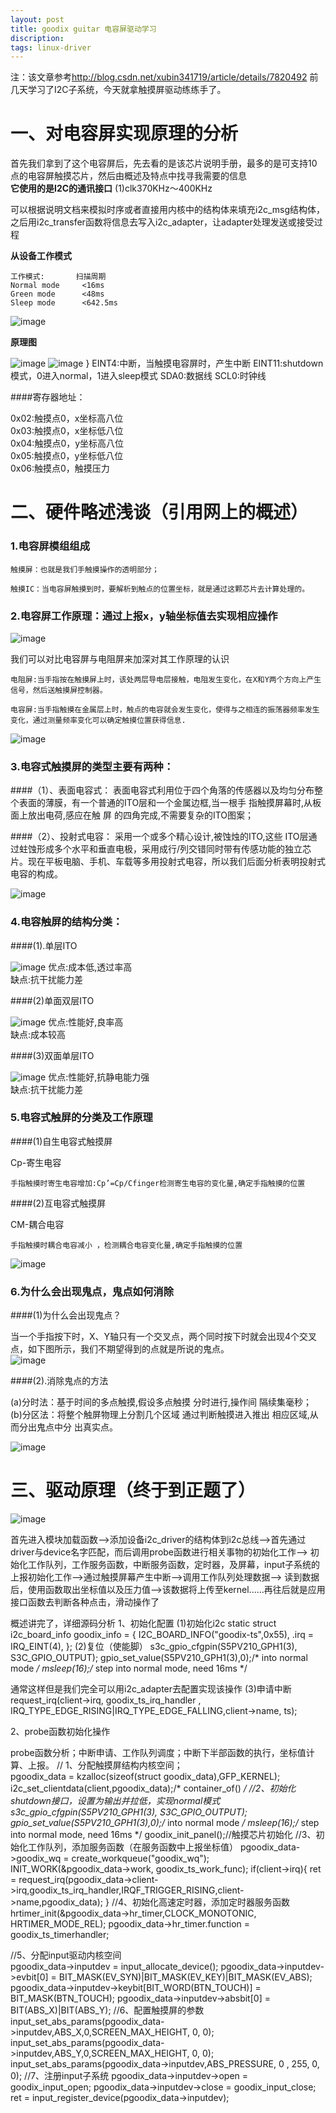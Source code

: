 ```yaml
---
layout: post
title: goodix guitar 电容屏驱动学习
discription: 
tags: linux-driver
---
```

  注：该文章参考<http://blog.csdn.net/xubin341719/article/details/7820492>
  前几天学习了I2C子系统，今天就拿触摸屏驱动练练手了。

 一、对电容屏实现原理的分析
======

  首先我们拿到了这个电容屏后，先去看的是该芯片说明手册，最多的是可支持10点的电容屏触摸芯片，然后由概述及特点中找寻我需要的信息     
   **它使用的是I2C的通讯接口**
   (1)clk370KHz～400KHz

  可以根据说明文档来模拟时序或者直接用内核中的结构体来填充i2c_msg结构体，之后用i2c_transfer函数将信息去写入i2c_adapter，让adapter处理发送或接受过程

   **从设备工作模式**

    工作模式:       扫描周期   
    Normal mode     <16ms  
    Green mode      <48ms  
    Sleep mode      <642.5ms

  ![image](https://raw.githubusercontent.com/zhaoguangqiang/zhaoguangqiang.github.com/master/_posts/2014/img/work_mode.png)

  **原理图**

  ![image](https://raw.githubusercontent.com/zhaoguangqiang/zhaoguangqiang.github.com/master/_posts/2014/img/work_mode.png)
  ![image](https://raw.githubusercontent.com/zhaoguangqiang/zhaoguangqiang.github.com/master/_posts/2014/img/data_transf.png)
}
  EINT4:中断，当触摸电容屏时，产生中断
  EINT11:shutdown模式，0进入normal，1进入sleep模式
  SDA0:数据线
  SCL0:时钟线
  
####寄存器地址：  

  0x02:触摸点0，x坐标高八位  
  0x03:触摸点0，x坐标低八位  
  0x04:触摸点0，y坐标高八位  
  0x05:触摸点0，y坐标低八位  
  0x06:触摸点0，触摸压力  

 二、硬件略述浅谈（引用网上的概述）
======

### 1.电容屏模组组成

    触摸屏：也就是我们手触摸操作的透明部分；

    触摸IC：当电容屏触摸到时，要解析到触点的位置坐标，就是通过这颗芯片去计算处理的。

### 2.电容屏工作原理：通过上报x，y轴坐标值去实现相应操作

  ![image](https://raw.githubusercontent.com/zhaoguangqiang/zhaoguangqiang.github.com/master/_posts/2014/img/1343834433_2370.jpg)

  我们可以对比电容屏与电阻屏来加深对其工作原理的认识

    电阻屏:当手指按在触摸屏上时，该处两层导电层接触，电阻发生变化，在X和Y两个方向上产生信号，然后送触摸屏控制器。

    电容屏:当手指触摸在金属层上时，触点的电容就会发生变化，使得与之相连的振荡器频率发生变化，通过测量频率变化可以确定触摸位置获得信息.
    
  ![image](https://raw.githubusercontent.com/zhaoguangqiang/zhaoguangqiang.github.com/master/_posts/2014/img/4168.jpg)
  
### 3.电容式触摸屏的类型主要有两种：

####（1）、表面电容式：
   表面电容式利用位于四个角落的传感器以及均匀分布整个表面的薄膜，有一个普通的ITO层和一个金属边框,当一根手 指触摸屏幕时,从板面上放出电荷,感应在触 屏 的四角完成,不需要复杂的ITO图案；

####（2）、投射式电容：
   采用一个或多个精心设计,被蚀烛的ITO,这些 ITO层通过蛀蚀形成多个水平和垂直电极，采用成行/列交错同时带有传感功能的独立芯片。现在平板电脑、手机、车载等多用投射式电容，所以我们后面分析表明投射式电容的构成。

  ![image](https://raw.githubusercontent.com/zhaoguangqiang/zhaoguangqiang.github.com/master/_posts/2014/img/7640.jpg)

### 4.电容触屏的结构分类：

####(1).单层ITO 

  ![image](https://raw.githubusercontent.com/zhaoguangqiang/zhaoguangqiang.github.com/master/_posts/2014/img/ITO1.jpg)
    优点:成本低,透过率高  
    缺点:抗干扰能力差  

####(2)单面双层ITO 

  ![image](https://raw.githubusercontent.com/zhaoguangqiang/zhaoguangqiang.github.com/master/_posts/2014/img/ITO2.jpg)
    优点:性能好,良率高  
    缺点:成本较高  

####(3)双面单层ITO 

  ![image](https://raw.githubusercontent.com/zhaoguangqiang/zhaoguangqiang.github.com/master/_posts/2014/img/ITO3.jpg)
    优点:性能好,抗静电能力强  
    缺点:抗干扰能力差  

### 5.电容式触屏的分类及工作原理

####(1)自生电容式触摸屏 

  Cp-寄生电容

    手指触摸时寄生电容增加:Cp’=Cp/Cfinger检测寄生电容的变化量,确定手指触摸的位置

####(2)互电容式触摸屏 

  CM-耦合电容

    手指触摸时耦合电容减小 ，检测耦合电容变化量,确定手指触摸的位置
  ![image](https://raw.githubusercontent.com/zhaoguangqiang/zhaoguangqiang.github.com/master/_posts/2014/img/ITO3.jpg)

### 6.为什么会出现鬼点，鬼点如何消除

####(1)为什么会出现鬼点？

  当一个手指按下时，X、Y轴只有一个交叉点，两个同时按下时就会出现4个交叉点，如下图所示，我们不期望得到的点就是所说的鬼点。  
  ![image](https://raw.githubusercontent.com/zhaoguangqiang/zhaoguangqiang.github.com/master/_posts/2014/img/x_point.jpg)

####(2).消除鬼点的方法

  (a)分时法：基于时间的多点触摸,假设多点触摸 分时进行,操作间 隔续集毫秒；  
  (b)分区法：将整个触屏物理上分割几个区域 通过判断触摸进入推出 相应区域,从而分出鬼点中分 出真实点。  

  ![image](https://raw.githubusercontent.com/zhaoguangqiang/zhaoguangqiang.github.com/master/_posts/2014/img/deal_point.jpg)

 三、驱动原理（终于到正题了）
======
  ![image](https://raw.githubusercontent.com/zhaoguangqiang/zhaoguangqiang.github.com/master/_posts/2014/img/goodix_prog_pic.jpg)

  首先进入模块加载函数——>添加设备i2c_driver的结构体到i2c总线——>首先通过driver与device名字匹配，而后调用probe函数进行相关事物的初始化工作——>
  初始化工作队列，工作服务函数，中断服务函数，定时器，及屏幕，input子系统的上报初始化工作——>通过触摸屏幕产生中断——>调用工作队列处理数据——>
  读到数据后，使用函数取出坐标值以及压力值——>该数据将上传至kernel......再往后就是应用接口函数去判断各种点击，滑动操作了

  概述讲完了，详细源码分析
  1、初始化配置
  (1)初始化i2c
  static struct i2c_board_info goodix_info = {
      I2C_BOARD_INFO("goodix-ts",0x55),
      .irq = IRQ_EINT(4),
  };
  (2)复位（使能脚）
  s3c_gpio_cfgpin(S5PV210_GPH1(3), S3C_GPIO_OUTPUT);
  gpio_set_value(S5PV210_GPH1(3),0);/* into normal mode */
  msleep(16);/* step into normal mode, need 16ms */

通常这样但是我们完全可以用i2c_adapter去配置实现该操作
  (3)申请中断
  request_irq(client->irq, goodix_ts_irq_handler , IRQ_TYPE_EDGE_RISING|IRQ_TYPE_EDGE_FALLING,client->name, ts);  

  2、probe函数初始化操作

  probe函数分析；中断申请、工作队列调度；中断下半部函数的执行，坐标值计算、上报。
  // 1、分配触摸屏结构内核空间；  
  pgoodix_data = kzalloc(sizeof(struct goodix_data),GFP_KERNEL);
  i2c_set_clientdata(client,pgoodix_data);/* container_of() */
  //2、初始化shutdown接口，设置为输出并拉低，实现normal模式
  s3c_gpio_cfgpin(S5PV210_GPH1(3), S3C_GPIO_OUTPUT);
  gpio_set_value(S5PV210_GPH1(3),0);/* into normal mode */
  msleep(16);/* step into normal mode, need 16ms */
  goodix_init_panel();//触摸芯片初始化
  //3、初始化工作队列，添加服务函数（在服务函数中上报坐标值）
  pgoodix_data->goodix_wq = create_workqueue("goodix_wq");
  INIT_WORK(&pgoodix_data->work, goodix_ts_work_func);
  if(client->irq){
      ret = request_irq(pgoodix_data->client->irq,goodix_ts_irq_handler,IRQF_TRIGGER_RISING,client->name,pgoodix_data);
  }
  //4、初始化高速定时器，添加定时器服务函数
  hrtimer_init(&pgoodix_data->hr_timer,CLOCK_MONOTONIC, HRTIMER_MODE_REL);
  pgoodix_data->hr_timer.function = goodix_ts_timerhandler;

  //5、分配input驱动内核空间  
  pgoodix_data->inputdev = input_allocate_device();
  pgoodix_data->inputdev->evbit[0] = BIT_MASK(EV_SYN)|BIT_MASK(EV_KEY)|BIT_MASK(EV_ABS);
  pgoodix_data->inputdev->keybit[BIT_WORD(BTN_TOUCH)] = BIT_MASK(BTN_TOUCH);
  pgoodix_data->inputdev->absbit[0] = BIT(ABS_X)|BIT(ABS_Y);
  //6、配置触摸屏的参数
  input_set_abs_params(pgoodix_data->inputdev,ABS_X,0,SCREEN_MAX_HEIGHT, 0, 0);
  input_set_abs_params(pgoodix_data->inputdev,ABS_Y,0,SCREEN_MAX_HEIGHT, 0, 0);
  input_set_abs_params(pgoodix_data->inputdev,ABS_PRESSURE, 0 , 255, 0, 0);
  //7、注册input子系统
  pgoodix_data->inputdev->open = goodix_input_open;
  pgoodix_data->inputdev->close = goodix_input_close; 
  ret = input_register_device(pgoodix_data->inputdev);




  













